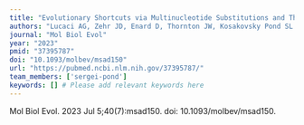 ```yaml
---
title: "Evolutionary Shortcuts via Multinucleotide Substitutions and Their Impact on Natural Selection Analyses"
authors: "Lucaci AG, Zehr JD, Enard D, Thornton JW, Kosakovsky Pond SL."
journal: "Mol Biol Evol"
year: "2023"
pmid: "37395787"
doi: "10.1093/molbev/msad150"
url: "https://pubmed.ncbi.nlm.nih.gov/37395787/"
team_members: ['sergei-pond']
keywords: [] # Please add relevant keywords here
---
```

Mol Biol Evol. 2023 Jul 5;40(7):msad150. doi: 10.1093/molbev/msad150.